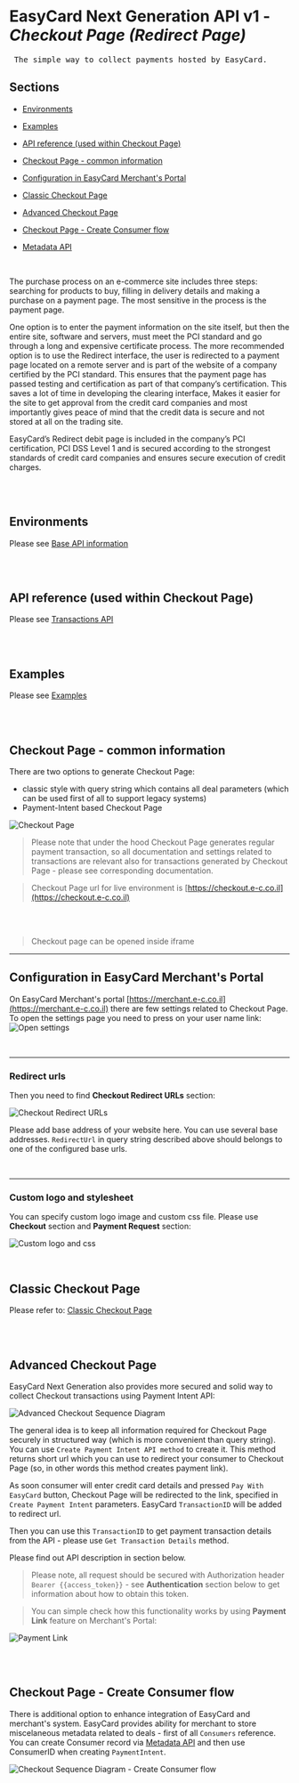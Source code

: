 EasyCard Next Generation API v1 - _Checkout Page (Redirect Page)_
=================================================================

<pre> The simple way to collect payments hosted by EasyCard. </pre>

Sections
-------------------------------
- [Environments](Readme.md#environments)

- [Examples](Readme.md#examples)

- [API reference (used within Checkout Page)](TransactionsApi.md)

- [Checkout Page - common information](#checkout-page---common-information)

- [Configuration in EasyCard Merchant's Portal](#configuration-in-easycard-merchants-portal)

- [Classic Checkout Page](ClassicCheckoutPage.md) 

- [Advanced Checkout Page](#advanced-checkout-page)

- [Checkout Page - Create Consumer flow](#checkout-page---create-consumer-flow)

- [Metadata API](MetadataApi.md)


<br/>

The purchase process on an e-commerce site includes three steps: searching for products to buy, filling in delivery details and making a purchase on a payment page. 
The most sensitive in the process is the payment page.

One option is to enter the payment information on the site itself, but then the entire site, software and servers, must meet the PCI standard and go through a long and expensive certificate process. 
The more recommended option is to use the Redirect interface, the user is redirected to a payment page located on a remote server and is part of the website of a company certified by the PCI standard. This ensures that the payment page has passed testing and certification as part of that company’s certification. 
This saves a lot of time in developing the clearing interface,
Makes it easier for the site to get approval from the credit card companies and most importantly gives peace of mind that the credit data is secure and not stored at all on the trading site.  


EasyCard’s Redirect debit page is included in the company’s PCI certification, PCI DSS Level 1 and is secured according to the strongest standards of credit card companies and ensures secure execution of credit charges. 

<br/><br/>

Environments
-------------------------------

Please see [Base API information](Readme.md#environments)

<br/><br/>

API reference (used within Checkout Page)
-------------------------------

Please see [Transactions API](TransactionsApi.md)

<br/><br/>

Examples
-----------------------------------------------------------------

Please see [Examples](Readme.md#examples)

<br/><br/>


Checkout Page - common information
-------------------------------

There are two options to generate Checkout Page:
 - classic style with query string which contains all deal parameters (which can be used first of all to support legacy systems)
 - Payment-Intent based Checkout Page

![Checkout Page](images/CheckoutPage.PNG) 

> Please note that under the hood Checkout Page generates regular payment transaction, so all documentation and settings related to transactions are relevant also for transactions generated by Checkout Page - please see corresponding documentation.

> Checkout Page url for live environment is [https://checkout.e-c.co.il](https://checkout.e-c.co.il)

<!-- <div style="page-break-after: always;"></div> -->

<br/><br/>

> Checkout page can be opened inside iframe

- - -

Configuration in EasyCard Merchant's Portal
-------------------------------------------

On EasyCard Merchant's portal [https://merchant.e-c.co.il](https://merchant.e-c.co.il) there are few settings related to Checkout Page. To open the settings page you need to press on your user name link:
![Open settings](images/OpenSettings.PNG)

<br/>

- - -

### Redirect urls

Then you need to find **Checkout Redirect URLs** section:

![Checkout Redirect URLs](images/CheckoutRedirectURLs.PNG)

Please add base address of your website here. You can use several base addresses. ``RedirectUrl`` in query string described above should belongs to one of the configured base urls.

<br/>

- - -

### Custom logo and stylesheet

You can specify custom logo image and custom css file. Please use **Checkout** section and **Payment Request** section:

![Custom logo and css](images/CustomLogoAndCss.PNG)

<br/>

Classic Checkout Page
-------------------------------------------

Please refer to: [Classic Checkout Page](ClassicCheckoutPage.md) 

<br/><br/>

Advanced Checkout Page
-------------------------------------------

EasyCard Next Generation also provides more secured and solid way to collect Checkout transactions using Payment Intent API:

![Advanced Checkout Sequence Diagram](images/AdvancedCheckoutSequenceDiagram.svg) 

The general idea is to keep all information required for Checkout Page securely in structured way (which is more convenient than query string). You can use `Create Payment Intent API method` to create it. This method returns short url which you can use to redirect your consumer to Checkout Page (so, in other words this method creates payment link).

As soon consumer will enter credit card details and pressed `Pay With EasyCard` button, Checkout Page will be redirected to the link, specified in `Create Payment Intent` parameters. EasyCard `TransactionID` will be added to redirect url.

Then you can use this `TransactionID` to get payment transaction details from the API - please use `Get Transaction Details` method.

Please find out API description in section below.

> Please note, all request should be secured with Authorization header `Bearer {{access_token}}` - see **Authentication** section below to get information about how to obtain this token.

> You can simple check how this functionality works by using **Payment Link** feature on Merchant's Portal:

![Payment Link](images/PaymentLink.PNG)

<br/><br/>

Checkout Page - Create Consumer flow
-------------------------------------------

There is additional option to enhance integration of EasyCard and merchant's system. EasyCard provides ability for merchant to store miscelaneous metadata related to deals - first of all `Consumers` reference. You can create Consumer record via [Metadata API](MetadataApi.md) and then use ConsumerID when creating `PaymentIntent`.

![Checkout Sequence Diagram - Create Consumer flow](images/CheckoutSequenceWithConsumerDiagram.svg) 